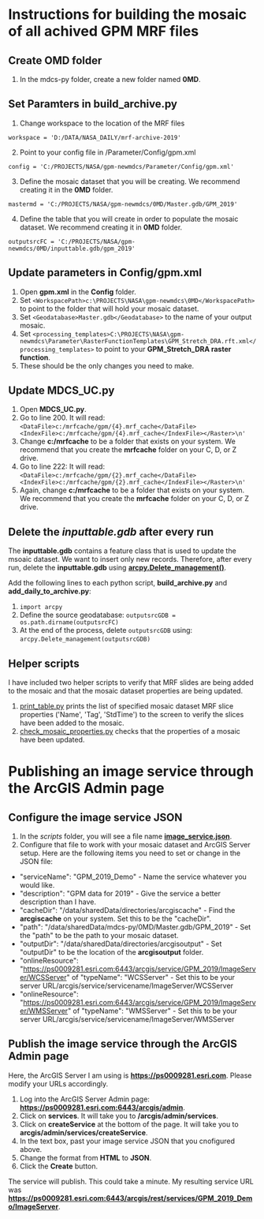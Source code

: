 # Instructions for building the mosaic of all achived GPM MRF files

## Create OMD folder
1. In the mdcs-py folder, create a new folder named **0MD**.

## Set Paramters in build_archive.py
1. Change workspace to the location of the MRF files
```
workspace = 'D:/DATA/NASA_DAILY/mrf-archive-2019'
```
2. Point to your config file in /Parameter/Config/gpm.xml
```
config = 'C:/PROJECTS/NASA/gpm-newmdcs/Parameter/Config/gpm.xml'
```
3. Define the mosaic dataset that you will be creating. We recommend creating it in the **0MD** folder.
```
mastermd = 'C:/PROJECTS/NASA/gpm-newmdcs/0MD/Master.gdb/GPM_2019'
```
4. Define the table that you will create in order to populate the mosaic dataset. We recommend creating it in **0MD** folder.
```
outputsrcFC = 'C:/PROJECTS/NASA/gpm-newmdcs/0MD/inputtable.gdb/gpm_2019'
 ```

## Update parameters in Config/gpm.xml

1. Open **gpm.xml** in the **Config** folder.
2. Set ```<WorkspacePath>c:\PROJECTS\NASA\gpm-newmdcs\0MD</WorkspacePath>``` to point to the folder that will hold your mosaic dataset.
3. Set ```<Geodatabase>Master.gdb</Geodatabase>``` to the name of your output mosaic.
4. Set ```<processing_templates>C:\PROJECTS\NASA\gpm-newmdcs\Parameter\RasterFunctionTemplates\GPM_Stretch_DRA.rft.xml</processing_templates>``` to point to your **GPM_Stretch_DRA raster function**.
5. These should be the only changes you need to make.

## Update MDCS_UC.py

1. Open **MDCS_UC.py**.
2. Go to line 200. It will read:
```<DataFile>c:/mrfcache/gpm/{4}.mrf_cache</DataFile><IndexFile>c:/mrfcache/gpm/{4}.mrf_cache</IndexFile></Raster>\n' ```
3. Change **c:/mrfcache** to be a folder that exists on your system. We recommend that you create the **mrfcache** folder on your C, D, or Z drive.
4. Go to line 222: It will read:
```<DataFile>c:/mrfcache/gpm/{2}.mrf_cache</DataFile><IndexFile>c:/mrfcache/gpm/{2}.mrf_cache</IndexFile></Raster>\n'```
5. Again, change **c:/mrfcache** to be a folder that exists on your system. We recommend that you create the **mrfcache** folder on your C, D, or Z drive.

## Delete the *inputtable.gdb* after every run
The **inputtable.gdb** contains a feature class that is used to update the msoaic dataset. We want to insert only new records. Therefore, after every run, delete the **inputtable.gdb** using [**arcpy.Delete_management()**](https://pro.arcgis.com/en/pro-app/tool-reference/data-management/delete.htm).

Add the following lines to each python script, **build_archive.py** and **add_daily_to_archive.py**: 
1. ```import arcpy```
2. Define the source geodatabase: ```outputsrcGDB = os.path.dirname(outputsrcFC)```
3. At the end of the process, delete ```outputsrcGDB``` using: ```arcpy.Delete_management(outputsrcGDB)```


## Helper scripts
I have included two helper scripts to verify that MRF slides are being added to the mosaic and that the mosaic dataset properties are being updated.

1. [print_table.py](https://github.com/gbrunner/mdcs-py/blob/master/scripts/print_table.py) prints the list of specified mosaic dataset MRF slice properties ('Name', 'Tag', 'StdTime') to the screen to verify the slices have been added to the mosaic.
2. [check_mosaic_properties.py](https://github.com/gbrunner/mdcs-py/blob/master/scripts/check_mosaic_properties.py) checks that the properties of a mosaic have been updated.

# Publishing an image service through the ArcGIS Admin page

## Configure the image service JSON

1. In the *scripts* folder, you will see a file name [**image_service.json**](https://github.com/gbrunner/mdcs-py/blob/master/scripts/image_service.json).
2. Configure that file to work with your mosaic dataset and ArcGIS Server setup. Here are the following items you need to set or change in the JSON file:
  - "serviceName": "GPM_2019_Demo" - Name the service whatever you would like.
  - "description": "GPM data for 2019" - Give the service a better description than I have.
  - "cacheDir": "/data/sharedData/directories/arcgiscache" - Find the **arcgiscache** on your system. Set this to be the "cacheDir".
  - "path": "/data/sharedData/mdcs-py/0MD/Master.gdb/GPM_2019" - Set the "path" to be the path to your mosaic dataset.
  - "outputDir": "/data/sharedData/directories/arcgisoutput" - Set "outputDir" to be the location of the **arcgisoutput** folder.
  -  "onlineResource": "https://ps0009281.esri.com:6443/arcgis/service/GPM_2019/ImageServer/WCSServer" of "typeName": "WCSServer" - Set this to be your server URL/arcgis/service/servicename/ImageServer/WCSServer
  - "onlineResource": "https://ps0009281.esri.com:6443/arcgis/service/GPM_2019/ImageServer/WMSServer" of "typeName": "WMSServer" - Set this to be your server URL/arcgis/service/servicename/ImageServer/WMSServer
  
## Publish the image service through the ArcGIS Admin page
Here, the ArcGIS Server I am using is **https://ps0009281.esri.com**. Please modify your URLs accordingly.

1. Log into the ArcGIS Server Admin page: **https://ps0009281.esri.com:6443/arcgis/admin**.
2. Click on **services**. It will take you to **/arcgis/admin/services**.
3. Click on **createService** at the bottom of the page. It will take you to **arcgis/admin/services/createService**.
4. In the text box, past your image service JSON that you cnofigured above.
5. Change the format from **HTML** to **JSON**.
6. Click the **Create** button.

The service will publish. This could take a minute. My resulting service URL was **https://ps0009281.esri.com:6443/arcgis/rest/services/GPM_2019_Demo/ImageServer**.

